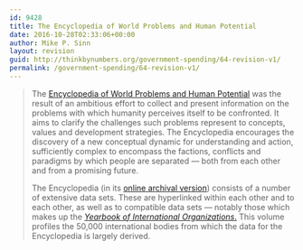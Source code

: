 ```yaml
---
id: 9428
title: The Encyclopedia of World Problems and Human Potential
date: 2016-10-28T02:33:06+00:00
author: Mike P. Sinn
layout: revision
guid: http://thinkbynumbers.org/government-spending/64-revision-v1/
permalink: /government-spending/64-revision-v1/
---
```

> The [Encyclopedia of World Problems and Human Potential](http://www.un-intelligible.org/projects/homeency.php) was the result of an ambitious effort to collect and present information on the problems with which humanity perceives itself to be confronted. It aims to clarify the challenges such problems represent to concepts, values and development strategies. The Encyclopedia encourages the discovery of a new conceptual dynamic for understanding and action, sufficiently complex to encompass the factions, conflicts and paradigms by which people are separated &#8212; both from each other and from a promising future.
> 
> The Encyclopedia (in its [online archival version](http://web.archive.org/web/20081204181016/http://www.uia.org/db)) consists of a number of extensive data sets. These are hyperlinked within each other and to each other, as well as to compatible data sets &#8212; notably those which makes up the [_Yearbook of International Organizations_.](http://web.archive.org/web/20160402231706/http://www.un-intelligible.org/docs/overview.php) This volume profiles the 50,000 international bodies from which the data for the Encyclopedia is largely derived.